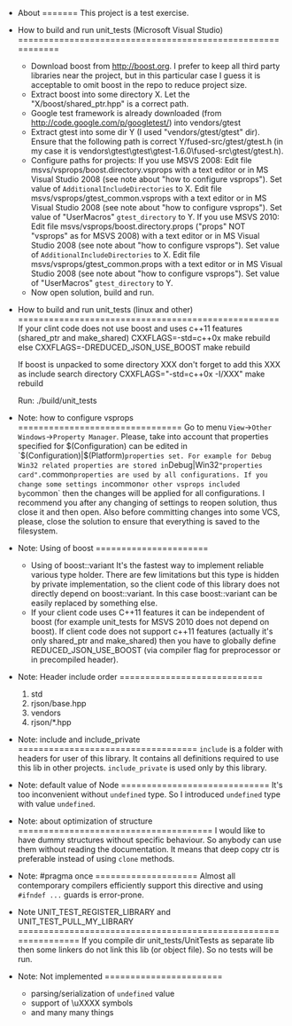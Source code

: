 * About
=======
  This project is a test exercise.

* How to build and run unit_tests (Microsoft Visual Studio)
===========================================================
  - Download boost from http://boost.org. I prefer to keep all third party libraries near the project, but in this particular case I guess it is acceptable to omit boost in the repo to reduce project size.
  - Extract boost into some directory X. Let the "X/boost/shared_ptr.hpp" is a correct path.
  - Google test framework is already downloaded (from http://code.google.com/p/googletest/) into vendors/gtest
  - Extract gtest into some dir Y (I used "vendors/gtest/gtest" dir). Ensure that the following path is correct Y/fused-src/gtest/gtest.h (in my case it is vendors\gtest\gtest\gtest-1.6.0\fused-src\gtest/gtest.h).
  - Configure paths for projects:
    If you use MSVS 2008:
      Edit file msvs/vsprops/boost.directory.vsprops with a text editor or in MS Visual Studio 2008 (see note about "how to configure vsprops"). Set value of `AdditionalIncludeDirectories` to X.
      Edit file msvs/vsprops/gtest_common.vsprops with a text editor or in MS Visual Studio 2008 (see note about "how to configure vsprops"). Set value of "UserMacros" `gtest_directory` to Y.
    If you use MSVS 2010:
      Edit file msvs/vsprops/boost.directory.props ("props" NOT "vsprops" as for MSVS 2008) with a text editor or in MS Visual Studio 2008 (see note about "how to configure vsprops"). Set value of `AdditionalIncludeDirectories` to X.
      Edit file msvs/vsprops/gtest_common.props with a text editor or in MS Visual Studio 2008 (see note about "how to configure vsprops"). Set value of "UserMacros" `gtest_directory` to Y.
  - Now open solution, build and run.
    
* How to build and run unit_tests (linux and other)
===================================================
  If your clint code does not use boost and uses c++11 features (shared_ptr and make_shared)
    CXXFLAGS=-std=c++0x make rebuild
  else
    CXXFLAGS=-DREDUCED_JSON_USE_BOOST make rebuild

  If boost is unpacked to some directory XXX don't forget to add this XXX as include search directory
  CXXFLAGS="-std=c++0x -I/XXX" make rebuild

  Run: ./build/unit_tests 


* Note: how to configure vsprops
================================
  Go to menu `View`->`Other Windows`->`Property Manager`. Please, take into account that properties specified for $(Configuration) can be edited in `$(Configuration)|$(Platform)` properties set.
  For example for Debug Win32 related properties are stored in `Debug|Win32` "properties card".
  `common` properties are used by all configurations. If you change some settings in `common` or other vsprops included by `common` then the changes will be applied for all configurations. I recommend you after any changing of settings to reopen solution, thus close it and then open.
  Also before committing changes into some VCS, please, close the solution to ensure that everything is saved to the filesystem.

* Note: Using of boost
======================
  - Using of boost::variant
    It's the fastest way to implement reliable various type holder. There are few limitations but this type is hidden by private implementation, so the client code of this library does not directly depend on boost::variant. In this case boost::variant can be easily replaced by something else.
  - If your client code uses C++11 features it can be independent of boost (for example unit_tests for MSVS 2010 does not depend on boost). If client code does not support c++11 features (actually it's only shared_ptr and make_shared) then you have to globally define REDUCED_JSON_USE_BOOST (via compiler flag for preprocessor or in precompiled header).


* Note: Header include order
============================
  1. std
  2. rjson/base.hpp
  3. vendors
  4. rjson/*.hpp

* Note: include and include_private
===================================
  `include` is a folder with headers for user of this library. It contains all definitions required to use this lib in other projects.
  `include_private` is used only by this library.
  
* Note: default value of Node
=============================
  It's too inconvenient without `undefined` type. So I introduced `undefined` type with value `undefined`.
  
* Note: about optimization of structure
======================================
  I would like to have dummy structures without specific behaviour. So anybody can use them without reading the documentation.
  It means that deep copy ctr is preferable instead of using `clone` methods.
  
* Note: #pragma once
====================
  Almost all contemporary compilers efficiently support this directive and using `#ifndef ...` guards is error-prone.

* Note UNIT_TEST_REGISTER_LIBRARY and UNIT_TEST_PULL_MY_LIBRARY
===============================================================
  If you compile dir unit_tests/UnitTests as separate lib then some linkers do not link this lib (or object file). So no tests will be run.

* Note: Not implemented
=======================
  - parsing/serialization of `undefined` value
  - support of \uXXXX symbols
  - and many many things
